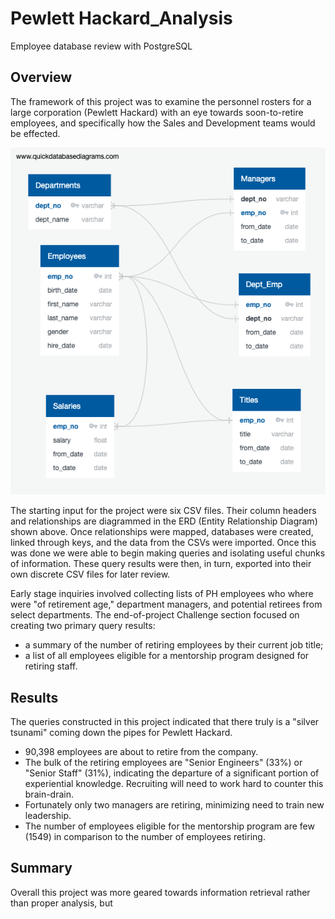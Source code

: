 # Pewlett Hackard_Analysis
 Employee database review with PostgreSQL

## Overview
The framework of this project was to examine the personnel rosters for a large corporation (Pewlett Hackard) with an eye towards soon-to-retire employees, and specifically how the Sales and Development teams would be effected.

![Entity Relationship Diagram](resources/EmployeeDB.png)

The starting input for the project were six CSV files. Their column headers and relationships are diagrammed in the ERD (Entity Relationship Diagram) shown above. Once relationships were mapped, databases were created, linked through keys, and the data from the CSVs were imported. Once this was done we were able to begin making queries and isolating useful chunks of information. These query results were then, in turn, exported into their own discrete CSV files for later review.

Early stage inquiries involved collecting lists of PH employees who where were "of retirement age," department managers, and potential retirees from select departments. The end-of-project Challenge section focused on creating two primary query results:
- a summary of the number of retiring employees by their current job title;
- a list of all employees eligible for a mentorship program designed for retiring staff.

## Results
The queries constructed in this project indicated that there truly is a "silver tsunami" coming down the pipes for Pewlett Hackard.
- 90,398 employees are about to retire from the company.
- The bulk of the retiring employees are "Senior Engineers" (33%) or "Senior Staff" (31%), indicating the departure of a significant portion of experiential knowledge. Recruiting will need to work hard to counter this brain-drain.
- Fortunately only two managers are retiring, minimizing need to train new leadership.
- The number of employees eligible for the mentorship program are few (1549) in comparison to the number of employees retiring.

## Summary
Overall this project was more geared towards information retrieval rather than proper analysis, but 
